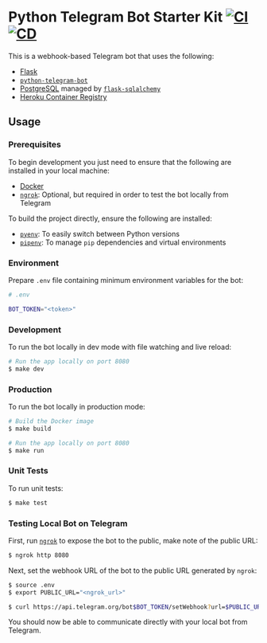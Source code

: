 # Python Telegram Bot Starter Kit [![CI](https://github.com/andrewscwei/python-telegram-bot-starter-kit/workflows/CI/badge.svg)](https://github.com/andrewscwei/python-telegram-bot-starter-kit/actions/workflows/ci.yml) [![CD](https://github.com/andrewscwei/python-telegram-bot-starter-kit/workflows/CD/badge.svg)](https://github.com/andrewscwei/python-telegram-bot-starter-kit/actions/workflows/cd.yml)

This is a webhook-based Telegram bot that uses the following:
- [Flask](https://flask.palletsprojects.com)
- [`python-telegram-bot`](https://github.com/python-telegram-bot/python-telegram-bot)
- [PostgreSQL](https://www.postgresql.org/) managed by [`flask-sqlalchemy`](https://flask-sqlalchemy.palletsprojects.com/en/2.x/)
- [Heroku Container Registry](https://www.heroku.com/deploy-with-docker)

## Usage

### Prerequisites

To begin development you just need to ensure that the following are installed in your local machine:
- [Docker](https://www.docker.com/)
- [`ngrok`](https://ngrok.com/download): Optional, but required in order to test the bot locally from Telegram

To build the project directly, ensure the following are installed:
- [`pyenv`](https://github.com/pyenv/pyenv): To easily switch between Python versions
- [`pipenv`](https://pipenv.pypa.io/en/latest/): To manage `pip` dependencies and virtual environments

### Environment

Prepare `.env` file containing minimum environment variables for the bot:

```sh
# .env

BOT_TOKEN="<token>"
```

### Development

To run the bot locally in dev mode with file watching and live reload:

```sh
# Run the app locally on port 8080
$ make dev
```

### Production

To run the bot locally in production mode:

```sh
# Build the Docker image
$ make build

# Run the app locally on port 8080
$ make run
```

### Unit Tests

To run unit tests:

```sh
$ make test
```

### Testing Local Bot on Telegram

First, run [`ngrok`](https://ngrok.com/download) to expose the bot to the public, make note of the public URL:

```sh
$ ngrok http 8080
```

Next, set the webhook URL of the bot to the public URL generated by `ngrok`:

```sh
$ source .env
$ export PUBLIC_URL="<ngrok_url>"

$ curl https://api.telegram.org/bot$BOT_TOKEN/setWebhook?url=$PUBLIC_URL
```

You should now be able to communicate directly with your local bot from Telegram.
